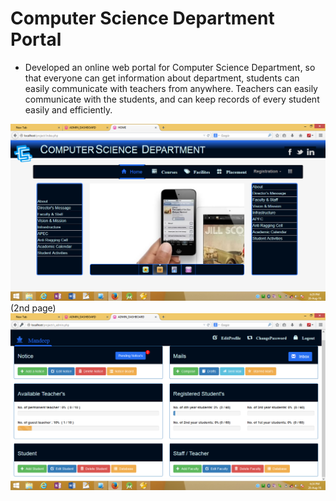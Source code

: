 # Computer Science Department Portal

- Developed an online web portal for Computer Science Department, so that everyone can get information about department, students can easily communicate with teachers from anywhere. Teachers can easily communicate with the students, and can keep records of every student easily and efficiently.

![alt tag](https://raw.githubusercontent.com/ashish-uiet/summer_trainning-HPE-/master/img/homepic.png)
             (2nd page)
![alt tag](https://raw.githubusercontent.com/ashish-uiet/summer_trainning-HPE-/master/img/projectpi.png)
